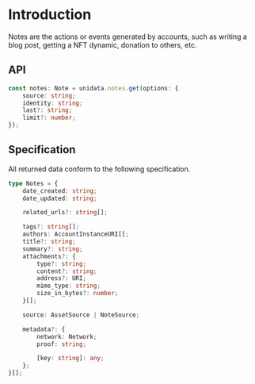 # Introduction

Notes are the actions or events generated by accounts, such as writing a blog post, getting a NFT dynamic, donation to others, etc.

## API

```ts
const notes: Note = unidata.notes.get(options: {
    source: string;
    identity: string;
    last?: string;
    limit?: number;
});
```

## Specification

All returned data conform to the following specification.

```ts
type Notes = {
    date_created: string;
    date_updated: string;

    related_urls?: string[];

    tags?: string[];
    authors: AccountInstanceURI[];
    title?: string;
    summary?: string;
    attachments?: {
        type?: string;
        content?: string;
        address?: URI;
        mime_type: string;
        size_in_bytes?: number;
    }[];

    source: AssetSource | NoteSource;

    metadata?: {
        network: Network;
        proof: string;

        [key: string]: any;
    };
}[];
```
